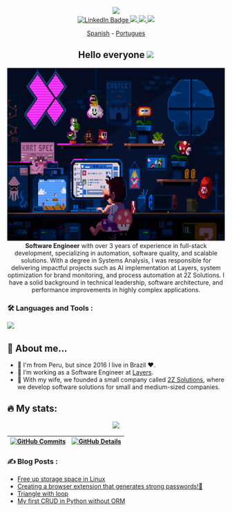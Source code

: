 <div id="header" align="center">
  <img src="https://media.giphy.com/media/M9gbBd9nbDrOTu1Mqx/giphy.gif" width="100"/>
  <div id="badges">
   <a href="https://linkedin.com/in/ramirezmz">
      <img src="https://img.shields.io/badge/LinkedIn-blue?style=for-the-badge&logo=linkedin&logoColor=white" alt="LinkedIn Badge"/>
   </a>
   <a href="https://www.instagram.com/robertopramirez/" target="blank">
      <img src="https://img.shields.io/badge/instagram-purple?style=for-the-badge&logo=instagram&logoColor=yellow" />
   </a>
   <a href="https://dev.to/ramirezmz" target="blank">
      <img src="https://img.shields.io/badge/dev.to-black?style=for-the-badge&logo=dev.to&logoColor=white"/>
   </a>
   <a>
      <img src="https://img.shields.io/badge/discord-lightgrey?style=for-the-badge&logo=discord&logoColor=white"/>
   </a>
</div>

[Spanish](./README-sp.md) -
[Portugues](./README-pt.md)

<h2> Hello everyone <img src="https://media.giphy.com/media/hvRJCLFzcasrR4ia7z/giphy.gif" width="25px"></h2>
</div>
<div align="center">
  <img src="./assets/mario-lofi.gif" width="700" height="400"/>
</div>

<div align="center">
<strong>Software Engineer</strong> with over 3 years of experience in full-stack development, specializing in automation, software quality, and scalable solutions. With a degree in Systems Analysis, I was responsible for delivering impactful projects such as AI implementation at Layers, system optimization for brand monitoring, and process automation at 2Z Solutions. I have a solid background in technical leadership, software architecture, and performance improvements in highly complex applications.
</div>

### :hammer_and_wrench: Languages and Tools :

<a href="https://skillicons.dev">
   <img src="https://skillicons.dev/icons?i=js,html,css,python,typescript,react,vue,mysql,postgresql,git,jest,vite,sass,nodejs,nextjs,materialui,md,linux,jenkins,gcp,figma,emotion,docker,bash,nuxt,sqlite" />
</a>

## :speak_no_evil: About me...

- :deciduous_tree: I'm from Peru, but since 2016 I live in Brazil :heart:.
- :telescope: I’m working as a Software Engineer at [Layers](https://layers.education/).
- :seedling: With my wife, we founded a small company called [2Z Solutions](https://2zsolutions.com.br/), where we develop software solutions for small and medium-sized companies.

## :fire: My stats:

 <div align="center" >
   <img src="https://github-profile-trophy.vercel.app/?username=ramirezmz&row=1&column=6&theme=dracula&margin-w=15&margin-h=15"/>
</div>

 | [![GitHub Commits](http://github-profile-summary-cards.vercel.app/api/cards/productive-time?username=ramirezmz&theme=dracula&utcOffset=-3)](https://github.com/vn7n24fzkq/github-profile-summary-cards) | [![GitHub Details](http://github-profile-summary-cards.vercel.app/api/cards/profile-details?username=ramirezmz&theme=dracula)](https://github.com/vn7n24fzkq/github-profile-summary-cards) |
 | ------------------------------------------------------------------------------------------------------------------------------------------------------------------------------------------------------- | ------------------------------------------------------------------------------------------------------------------------------------------------------------------------------------------ |


### :writing_hand: Blog Posts :

<!-- BLOG-POST-LIST:START -->
- [Free up storage space in Linux](https://dev.to/ramirezmz/free-up-storage-space-in-linux-2bne)
- [Creating a browser extension that generates strong passwords!💪](https://dev.to/ramirezmz/creating-a-browser-extension-that-generates-strong-passwords-59je)
- [Triangle with loop](https://dev.to/ramirezmz/triangle-with-loop-5b13)
- [My first CRUD in Python without ORM](https://dev.to/ramirezmz/my-first-crud-in-python-1f5n)
<!-- BLOG-POST-LIST:END -->
